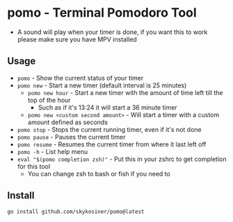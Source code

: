 # pomo - Terminal Pomodoro Tool
* A sound will play when your timer is done, if you want this to work please make sure you have MPV installed
## Usage
* `pomo` - Show the current status of your timer
* `pomo new` - Start a new timer (default interval is 25 minutes)
    * `pomo new hour` - Start a new timer with the amount of time left till the top of the hour
        * Such as if it's 13:24 it will start a 36 minute timer
    * `pomo new <custom second amount>` - Will start a timer with a custom amount defined as seconds
* `pomo stop` - Stops the current running timer, even if it's not done
* `pomo pause` - Pauses the current timer
* `pomo resume` - Resumes the current timer from where it last left off
* `pomo -h` - List help menu
*  `eval "$(pomo completion zsh)"` - Put this in your zshrc to get completion for this tool
    * You can change zsh to bash or fish if you need to
## Install
`go install github.com/skykosiner/pomo@latest`
